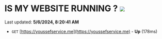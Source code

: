 # IS MY WEBSITE RUNNING ? [![](https://img.shields.io/static/v1?label=Sponsor&message=%E2%9D%A4&logo=GitHub&color=%23fe8e86)](https://github.com/sponsors/<username>)

Last updated: **5/6/2024, 8:20:41 AM**

- `GET` [https://youssefservice.me](https://youssefservice.me) - **Up** (178ms)
